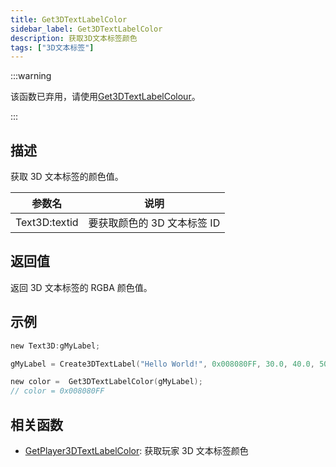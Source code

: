 ```yaml
---
title: Get3DTextLabelColor
sidebar_label: Get3DTextLabelColor
description: 获取3D文本标签颜色
tags: ["3D文本标签"]
---
```


:::warning

该函数已弃用，请使用[Get3DTextLabelColour](Get3DTextLabelColour)。

:::

## 描述

获取 3D 文本标签的颜色值。

| 参数名        | 说明                        |
| ------------- | --------------------------- |
| Text3D:textid | 要获取颜色的 3D 文本标签 ID |

## 返回值

返回 3D 文本标签的 RGBA 颜色值。

## 示例

```c
new Text3D:gMyLabel;

gMyLabel = Create3DTextLabel("Hello World!", 0x008080FF, 30.0, 40.0, 50.0, 40.0, 0, false);

new color =  Get3DTextLabelColor(gMyLabel);
// color = 0x008080FF
```

## 相关函数

- [GetPlayer3DTextLabelColor](GetPlayer3DTextLabelColor): 获取玩家 3D 文本标签颜色
